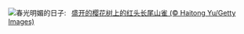 ![](https://www.bing.com/th?id=OHR.BeginningofSpring25Y_ZH-CN7356156800_UHD.jpg&w=1000)春光明媚的日子:&nbsp;&ensp;[盛开的樱花树上的红头长尾山雀 (© Haitong Yu/Getty Images)](https://www.bing.com/th?id=OHR.BeginningofSpring25Y_ZH-CN7356156800_UHD.jpg)
<br><br/>
